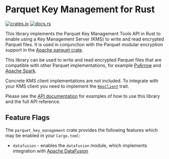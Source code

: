 # Parquet Key Management for Rust

[![crates.io](https://img.shields.io/crates/v/parquet-key-management.svg)](https://crates.io/crates/parquet-key-management)
[![docs.rs](https://img.shields.io/docsrs/parquet-key-management.svg)](https://docs.rs/parquet-key-management/latest/parquet_key_management/)

This library implements the Parquet Key Management Tools API in Rust
to enable using a Key Management Server (KMS) to write and read encrypted Parquet files.
It is used in conjunction with the Parquet modular encryption support
in the [Apache parquet crate](https://crates.io/crates/parquet).

This library can be used to write and read encrypted Parquet
files that are compatible with other Parquet implementations, for example
[PyArrow](https://arrow.apache.org/docs/python/parquet.html#parquet-modular-encryption-columnar-encryption)
and [Apache Spark](https://spark.apache.org/docs/latest/sql-data-sources-parquet.html#columnar-encryption).

Concrete KMS client implementations are not included.
To integrate with your KMS client you need to implement
the [`KmsClient`](https://docs.rs/parquet-key-management/latest/parquet_key_management/kms/trait.KmsClient.html) trait.

Please see the [API documentation](https://docs.rs/parquet-key-management/latest/parquet_key_management/)
for examples of how to use this library and the full API reference.

## Feature Flags

The `parquet_key_management` crate provides the following features which may be enabled in your `Cargo.toml`:

- `datafusion` - enables the `datafusion` module, which implements integration with [Apache DataFusion](https://datafusion.apache.org/)

